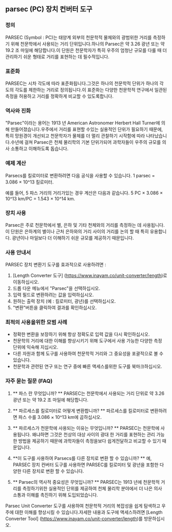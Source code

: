 ## parsec (PC) 장치 컨버터 도구

### 정의
PARSEC (Symbol : PC)는 태양계 외부의 천문학적 물체와의 광범위한 거리를 측정하기 위해 천문학에서 사용되는 거리 단위입니다.하나의 Parsec은 약 3.26 광년 또는 약 19.2 조 마일에 해당합니다.이 단원은 천문학자가 특히 우주의 엄청난 규모를 다룰 때 더 관리하기 쉬운 형태로 거리를 표현하는 데 필수적입니다.

### 표준화
PARSEC는 시차 각도에 따라 표준화됩니다.그것은 하나의 천문학적 단위가 하나의 각도의 각도를 제한하는 거리로 정의됩니다.이 표준화는 다양한 천문학적 연구에서 일관된 측정을 허용하고 거리를 정확하게 비교할 수 있도록합니다.

### 역사와 진화
"Parsec"이라는 용어는 1913 년 American Astronomer Herbert Hall Turner에 의해 만들어졌습니다.우주에서 거리를 표현할 수있는 실용적인 단위가 필요하기 때문에, 특히 망원경이 개선되고 천문학자가 물체를 더 멀리 관찰하기 시작함에 따라 나타났습니다.수년에 걸쳐 Parsec은 천체 물리학의 기본 단위가되어 과학자들이 우주의 규모를 의사 소통하고 이해하도록 돕습니다.

### 예제 계산
Parsecs를 킬로미터로 변환하려면 다음 공식을 사용할 수 있습니다.
1 parsec = 3.086 × 10^13 킬로미터.

예를 들어, 5 파스 거리의 거리가있는 경우 계산은 다음과 같습니다.
5 PC × 3.086 × 10^13 km/PC = 1.543 × 10^14 km.

### 장치 사용
Parsec은 주로 천문학에서 별, 은하 및 기타 천체와의 거리를 측정하는 데 사용됩니다.이 단원은 은하계의 별이나 근처 은하와의 거리 사이의 거리를 논의 할 때 특히 유용합니다. 광년이나 마일보다 더 이해하기 쉬운 규모를 제공하기 때문입니다.

### 사용 안내서
PARSEC 장치 변환기 도구를 효과적으로 사용하려면 :
1. [Length Converter 도구] (https://www.inayam.co/unit-converter/length)로 이동하십시오.
2. 드롭 다운 메뉴에서 "Parsec"을 선택하십시오.
3. 입력 필드로 변환하려는 값을 입력하십시오.
4. 원하는 출력 장치 (예 : 킬로미터, 광년)를 선택하십시오.
5. "변환"버튼을 클릭하여 결과를 확인하십시오.

### 최적의 사용을위한 모범 사례
- 정확한 변환을 보장하기 위해 항상 정확도로 입력 값을 다시 확인하십시오.
- 천문학의 거리에 대한 이해를 향상시키기 위해 도구에서 사용 가능한 다양한 측정 단위에 익숙해 지십시오.
- 다른 자원과 함께 도구를 사용하여 천문학적 거리와 그 중요성을 포괄적으로 볼 수 있습니다.
- 천문학과 관련된 연구 또는 연구 중에 빠른 액세스를위한 도구를 북마크하십시오.

### 자주 묻는 질문 (FAQ)

1. ** 파스 란 무엇입니까? **
PARSEC는 천문학에서 사용되는 거리 단위로 약 3.26 광년 또는 약 19.2 조 마일에 해당합니다.

2. ** 파르세스를 킬로미터로 어떻게 변환합니까? **
파르세스를 킬로미터로 변환하려면 파스 수를 3.086 × 10^13 km에 곱하십시오.

3. ** 파르세스가 천문학에 사용되는 이유는 무엇입니까? **
PARSEC는 천문학에 사용됩니다. 왜냐하면 그것은 천상의 대상 사이의 광대 한 거리를 표현하는 관리 가능한 방법을 제공하기 때문에 과학자들이 측정을보다 쉽게 ​​전달하고 비교할 수 있기 때문입니다.

4. **이 도구를 사용하여 Parsecs를 다른 장치로 변환 할 수 있습니까? **
예, PARSEC 장치 컨버터 도구를 사용하면 PARSEC를 킬로미터 및 광년을 포함한 다양한 다른 장치로 변환 할 수 있습니다.

5. ** Parsec의 역사적 중요성은 무엇입니까? **
PARSEC는 1913 년에 천문학적 거리를 측정하기위한 실용적인 단위를 제공하여 천체 물리학 분야에서 더 나은 의사 소통과 이해를 촉진하기 위해 도입되었습니다.

Parsec Unit Converter 도구를 사용하여 천문학적 거리의 복잡성을 쉽게 탐색하고 우주에 대한 이해를 향상시킬 수 있습니다.자세한 내용과 도구에 액세스하려면 [Length Converter Tool] (https://www.inayam.co/unit-converter/length)를 방문하십시오.